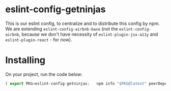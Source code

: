 # eslint-config-getninjas
This is our eslint config, to centralize and to distribute this config by npm. We are extending `eslint-config-airbnb-base` (not the `eslint-config-airbnb`, because we don't have necessity of `eslint-plugin-jsx-a11y` and `eslint-plugin-react` - for now).

# Installing
On your project, run the code below:

```JavaScript
( export PKG=eslint-config-getninjas;   npm info "$PKG@latest" peerDependencies --json | command sed 's/[\{\},]//g ; s/: /@/g' | xargs npm install --save-dev "$PKG@latest"; )
```
